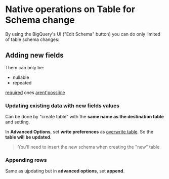 # Native operations on Table for Schema change

By using the BigQuery's UI ("Edit Schema" button) you can do only limited  of table schema changes:

## Adding new fields
Them can only be:
- nullable
- repeated

<u>required</u> ones <u>arent'possible</u>

### Updating existing data with new fields values
Can be done by "create table" with the **same name as the destination table** and setting.

In **Advanced Options**, set **write preferences** as <u>overwrite table</u>. So the **table will be updated**.

> You'll need to insert the new schema when creating the "new" table

### Appending rows
Same as ujpdating but in **advanced options**, set **append**.

